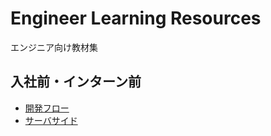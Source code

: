 # Engineer Learning Resources

エンジニア向け教材集

## 入社前・インターン前

- [開発フロー](workflow.md)
- [サーバサイド](backend_server.md)
